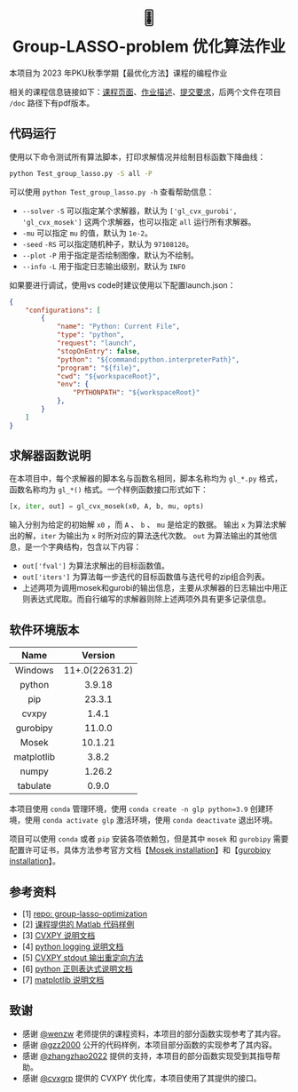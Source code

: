 # <div align=center>🎚️<br>Group-LASSO-problem 优化算法作业 </div>

本项目为 2023 年PKU秋季学期【最优化方法】课程的编程作业

相关的课程信息链接如下：[课程页面](http://faculty.bicmr.pku.edu.cn/~wenzw/opt-2023-fall.html)、[作业描述](http://faculty.bicmr.pku.edu.cn/~wenzw/opt2015/homework5g.pdf)、[提交要求](http://faculty.bicmr.pku.edu.cn/~wenzw/opt2015/homework5-req.pdf)，后两个文件在项目 `/doc` 路径下有pdf版本。

## 代码运行

使用以下命令测试所有算法脚本，打印求解情况并绘制目标函数下降曲线：

```bash
python Test_group_lasso.py -S all -P
```

可以使用 `python Test_group_lasso.py -h` 查看帮助信息：

- `--solver` `-S` 可以指定某个求解器，默认为 `['gl_cvx_gurobi', 'gl_cvx_mosek']` 这两个求解器，也可以指定 `all` 运行所有求解器。
- `-mu` 可以指定 `mu` 的值，默认为 `1e-2`。
- `-seed` `-RS` 可以指定随机种子，默认为 `97108120`。
- `--plot` `-P` 用于指定是否绘制图像，默认为不绘制。
- `--info` `-L` 用于指定日志输出级别，默认为 `INFO`

如果要进行调试，使用vs code时建议使用以下配置launch.json：

```json
{
    "configurations": [
        {
            "name": "Python: Current File",
            "type": "python",
            "request": "launch",
            "stopOnEntry": false,
            "python": "${command:python.interpreterPath}",
            "program": "${file}",
            "cwd": "${workspaceRoot}",
            "env": {
                "PYTHONPATH": "${workspaceRoot}"
            },
        }
    ]
}
```

## 求解器函数说明

在本项目中，每个求解器的脚本名与函数名相同，脚本名称均为 `gl_*.py` 格式，函数名称均为 `gl_*()` 格式。一个样例函数接口形式如下：

```python
[x, iter, out] = gl_cvx_mosek(x0, A, b, mu, opts)
```

输入分别为给定的初始解 `x0` ，而 `A` 、 `b` 、 `mu` 是给定的数据。
输出 `x` 为算法求解出的解，`iter` 为输出为 `x` 时所对应的算法迭代次数。 `out` 为算法输出的其他信息，是一个字典结构，包含以下内容：

- `out['fval']` 为算法求解出的目标函数值。
- `out['iters']` 为算法每一步迭代的目标函数值与迭代号的zip组合列表。
- 上述两项为调用mosek和gurobi的输出信息，主要从求解器的日志输出中用正则表达式爬取。而自行编写的求解器则除上述两项外具有更多记录信息。

## 软件环境版本

| **Name** | **Version** |
| :------------: | :---------------: |
|    Windows    |  11+.0(22631.2)  |
|     python     |      3.9.18      |
|      pip      |      23.3.1      |
|     cvxpy     |       1.4.1       |
|    gurobipy    |      11.0.0      |
|     Mosek     |      10.1.21      |
|   matplotlib   |       3.8.2       |
|     numpy     |      1.26.2      |
|    tabulate    |       0.9.0       |

本项目使用 `conda` 管理环境，使用 `conda create -n glp python=3.9` 创建环境，使用 `conda activate glp` 激活环境，使用 `conda deactivate` 退出环境。

项目可以使用 `conda` 或者 `pip` 安装各项依赖包，但是其中 `mosek` 和 `gurobipy` 需要配置许可证书，具体方法参考官方文档【[Mosek installation](https://docs.mosek.com/latest/install/installation.html)】和【[gurobipy installation](https://support.gurobi.com/hc/en-us/articles/360044290292)】。

## 参考资料

- [1] [repo: group-lasso-optimization](https://github.com/gzz2000/group-lasso-optimization)
- [2] [课程提供的 Matlab 代码样例](http://faculty.bicmr.pku.edu.cn/~wenzw/optbook/pages/contents/contents.html)
- [3] [CVXPY 说明文档](https://www.cvxpy.org/index.html)
- [4] [python logging 说明文档](https://docs.python.org/3/howto/logging-cookbook.html)
- [5] [CVXPY stdout 输出重定向方法](https://stackoverflow.com/questions/68863458/modifying-existing-logger-configuration-of-a-python-package)
- [6] [python 正则表达式说明文档](https://docs.python.org/3/library/re.html)
- [7] [matplotlib 说明文档](https://matplotlib.org/stable/contents.html)

## 致谢

- 感谢 [@wenzw](http://faculty.bicmr.pku.edu.cn/~wenzw/) 老师提供的课程资料，本项目的部分函数实现参考了其内容。
- 感谢 [@gzz2000](https://github.com/gzz2000/) 公开的代码样例，本项目部分函数的实现参考了其内容。
- 感谢 [@zhangzhao2022](https://github.com/zhangzhao2022/) 提供的支持，本项目的部分函数实现受到其指导帮助。
- 感谢 [@cvxgrp](https://github.com/cvxgrp/) 提供的 CVXPY 优化库，本项目使用了其提供的接口。
